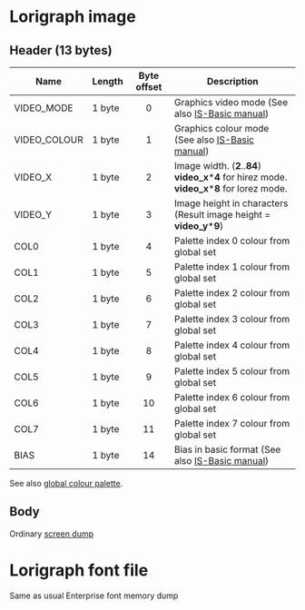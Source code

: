 # Lorigraph image

## Header (13 bytes)

| Name         | Length | Byte offset | Description                                                                                                |
| ------------ | ------ |:-----------:| ---------------------------------------------------------------------------------------------------------- |
| VIDEO_MODE   | 1 byte |      0      | Graphics video mode (See also [IS-Basic manual](../../is-basic_man-en/man_vo-video-mode.md ))                     |
| VIDEO_COLOUR | 1 byte |      1      | Graphics colour mode (See also [IS-Basic manual](../../is-basic_man-en/man_vo-video-col.md ))                     |
| VIDEO_X      | 1 byte |      2      | Image width. (**2**..**84**)</br>**video_x**\***4** for hirez mode.</br>**video_x**\***8** for lorez mode. |
| VIDEO_Y      | 1 byte |      3      | Image height in characters (Result image height = **video_y**\***9**)                                      |
| COL0         | 1 byte |      4      | Palette index 0 colour from global set                                                                     |
| COL1         | 1 byte |      5      | Palette index 1 colour from global set                                                                     |
| COL2         | 1 byte |      6      | Palette index 2 colour from global set                                                                     |
| COL3         | 1 byte |      7      | Palette index 3 colour from global set                                                                     |
| COL4         | 1 byte |      8      | Palette index 4 colour from global set                                                                     |
| COL5         | 1 byte |      9      | Palette index 5 colour from global set                                                                     |
| COL6         | 1 byte |     10      | Palette index 6 colour from global set                                                                     |
| COL7         | 1 byte |     11      | Palette index 7 colour from global set                                                                     |
| BIAS         | 1 byte |     14      | Bias in basic format (See also [IS-Basic manual](../../is-basic_man-en/man_vo-bias.md))                           |

See also [global colour palette](http://ep.lgb.hu/colors.html).


## Body

Ordinary [screen dump](fmt_img-screen.md)

# Lorigraph font file

Same as usual Enterprise font memory dump